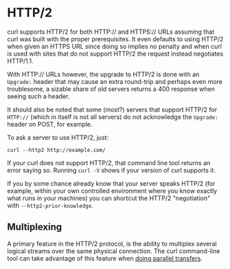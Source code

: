 # HTTP/2

curl supports HTTP/2 for both HTTP:// and HTTPS:// URLs assuming that curl was
built with the proper prerequisites. It even defaults to using HTTP/2 when
given an HTTPS URL since doing so implies no penalty and when curl is used
with sites that do not support HTTP/2 the request instead negotiates HTTP/1.1.

With HTTP:// URLs however, the upgrade to HTTP/2 is done with an `Upgrade:`
header that may cause an extra round-trip and perhaps even more troublesome, a
sizable share of old servers returns a 400 response when seeing such a header.

It should also be noted that some (most?) servers that support HTTP/2 for
`HTTP://` (which in itself is not all servers) do not acknowledge the
`Upgrade:` header on POST, for example.

To ask a server to use HTTP/2, just:

    curl --http2 http://example.com/

If your curl does not support HTTP/2, that command line tool returns an error
saying so. Running `curl -V` shows if your version of curl supports it.

If you by some chance already know that your server speaks HTTP/2 (for example,
within your own controlled environment where you know exactly what runs in
your machines) you can shortcut the HTTP/2 "negotiation" with
`--http2-prior-knowledge`.

## Multiplexing

A primary feature in the HTTP/2 protocol, is the ability to multiplex several
logical streams over the same physical connection. The curl command-line tool
can take advantage of this feature when
[doing parallel transfers](../../cmdline/urls/parallel.md).
